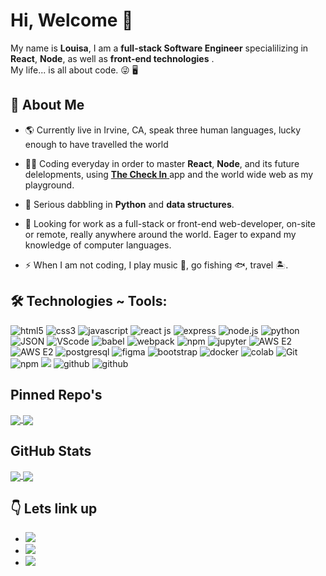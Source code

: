 # Hi, Welcome 👋
 My name is **Louisa**, I am a **full-stack Software Engineer** specialilizing in **React**, **Node**, as well as **front-end technologies** .<br>
 My life... is all about code. :stuck_out_tongue_winking_eye:	:desktop_computer:
## :mag_right: About Me
* :earth_americas: Currently live in Irvine, CA, speak three human languages, lucky enough to have travelled the world	
* :woman_technologist: Coding everyday in order to master **React**, **Node**, and its future delelopments, using [**The Check In** ](https://the-check-in.louisawhitaker.com/) app and the world wide web as my playground. 
* :brain: Serious dabbling in **Python** and **data structures**. 

* :briefcase: Looking for work as a full-stack or front-end web-developer, on-site or remote, really anywhere around the world. Eager to expand my knowledge of computer languages.
* ⚡ When I am not coding, I play music :microphone:, go fishing :fish:, travel :desert_island:.

## 🛠️ Technologies ~ Tools:
<div class="tech" align=left>
  <img src="https://img.shields.io/badge/HTML5-E34F26?style=for-the-badge&logo=html5&logoColor=white" alt="html5"/>
  <img src="https://img.shields.io/badge/CSS3-1572B6?style=for-the-badge&logo=css3&logoColor=white" alt="css3"/>
  <img src="https://img.shields.io/badge/JavaScript-323330?style=for-the-badge&logo=javascript&logoColor=F7DF1E" alt="javascript"/>
  <img src="https://img.shields.io/badge/React-20232A?style=for-the-badge&logo=react&logoColor=61DAFB" alt="react js"/>
  <img src="https://img.shields.io/badge/Express.js-000000?style=for-the-badge&logo=express&logoColor=white" alt="express"/>
  <img src="https://img.shields.io/badge/Node.js-339933?style=for-the-badge&logo=nodedotjs&logoColor=white" alt="node.js"/>
  <img src="https://img.shields.io/badge/Python-FFD43B?style=for-the-badge&logo=python&logoColor=blue" alt="python"/>
  <img src="https://img.shields.io/badge/json-5E5C5C?style=for-the-badge&logo=json&logoColor=white" alt="JSON">
  <img src="https://img.shields.io/badge/VSCode-0078D4?style=for-the-badge&logo=visual%20studio%20code&logoColor=white" alt="VScode"/>
  <img src="https://img.shields.io/badge/Babel-F9DC3E?style=for-the-badge&logo=babel&logoColor=white" alt="babel"/>
  <img src="https://img.shields.io/badge/Webpack-8DD6F9?style=for-the-badge&logo=Webpack&logoColor=white" alt="webpack"/>
  <img src="https://img.shields.io/badge/npm-CB3837?style=for-the-badge&logo=npm&logoColor=white" alt="npm"/>
  <img src="https://img.shields.io/badge/Jupyter-F37626.svg?&style=for-the-badge&logo=Jupyter&logoColor=white" alt="jupyter">
  <img src="https://img.shields.io/badge/Amazon_AWS_E2-FF9900?style=for-the-badge&logo=amazonaws&logoColor=white" alt="AWS E2"/>
 <img src="https://img.shields.io/badge/AWS_Bucket-BC432B?style=for-the-badge&logo=amazonaws&logoColor=white" alt="AWS E2"/>
 <img src="https://img.shields.io/badge/PostgreSQL-316192?style=for-the-badge&logo=postgresql&logoColor=white" alt="postgresql">
 <img src="https://img.shields.io/badge/Figma-F24E1E?style=for-the-badge&logo=figma&logoColor=white" alt="figma">
 <img src="https://img.shields.io/badge/Bootstrap-563D7C?style=for-the-badge&logo=bootstrap&logoColor=white" alt="bootstrap">
 <img src="https://img.shields.io/badge/Docker-2CA5E0?style=for-the-badge&logo=docker&logoColor=white" alt="docker">
 <img src="https://img.shields.io/badge/Colab-F9AB00?style=for-the-badge&logo=googlecolab&color=525252" alt="colab">
 <img src="https://img.shields.io/badge/GIT-E44C30?style=for-the-badge&logo=git&logoColor=white" alt="Git">
  <img src="https://img.shields.io/badge/npm-CB3837?style=for-the-badge&logo=npm&logoColor=white" alt="npm"/>
 	<img src="https://img.shields.io/badge/Heroku-430098?style=for-the-badge&logo=heroku&logoColor=white alt="heroku">
  <img src="https://img.shields.io/badge/GitHub-100000?style=for-the-badge&logo=github&logoColor=white" alt="github"/>
  <img src="https://img.shields.io/badge/Ubuntu-E95420?style=for-the-badge&logo=ubuntu&logoColor=white" alt="github"/>
</div>
                                                                                                                    
                                                                                                                    
## Pinned Repo's

<a href="https://github.com/louiewhitz/the-check-in">
  <img align="center" src="https://github-readme-stats.vercel.app/api/pin/?username=louiewhitz&repo=the-check-in&show_owner=true" />
</a>
<a href="https://github.com/louiewhitz/capture-nasa">
  <img align="center" src="https://github-readme-stats.vercel.app/api/pin/?username=louiewhitz&repo=capture-nasa&show_owner=true" />
</a>                                                                                

## GitHub Stats
                                                                                                                                                                           
<!-- <a href="https://github.com/louiewhitz"><img align="center" src="https://github-readme-stats.vercel.app/api?username=louiewhitz&count_private=true&show_icons=true&hide=stars&theme=transparent"></a> --> <a href="https://github.com/louiewhitz"><img align="center" src="https://github-readme-stats.vercel.app/api/top-langs/?username=louiewhitz&layout=compact">
</a>
       <a href="https://github.com/louiewhitz"><img align="center" src="https://github-profile-summary-cards.vercel.app/api/cards/profile-details?username=louiewhitz&theme=vue"></a>   



                                                                                                                                 

                                                                                                                                 
                                                                                                                                 
## :point_down: Lets link up                                                                                                                               
* <a href="https://www.linkedin.com/in/louisa-whitaker/"><img src="https://img.shields.io/badge/LinkedIn-0077B5?style=for-the-badge&logo=linkedin&logoColor=white"></a>
* <a href="mailto:louisa.whitaker@gmail.com?"><img src="https://img.shields.io/badge/gmail-%23DD0031.svg?&style=for-the-badge&logo=gmail&logoColor=white"/></a>
* <a href="https://flowcv.com/resume/fkodbpiw88"><img src="https://img.shields.io/badge/resume-DD0B78?style=for-the-badge&logo=starship&logoColor=white"></a>



                                                                                                                                 





